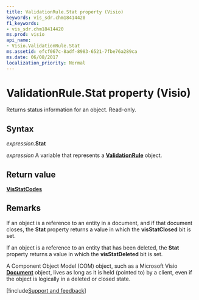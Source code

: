 ```yaml
---
title: ValidationRule.Stat property (Visio)
keywords: vis_sdr.chm18414420
f1_keywords:
- vis_sdr.chm18414420
ms.prod: visio
api_name:
- Visio.ValidationRule.Stat
ms.assetid: efcf067c-8adf-8983-6521-7fbe76a289ca
ms.date: 06/08/2017
localization_priority: Normal
---
```



# ValidationRule.Stat property (Visio)

Returns status information for an object. Read-only.


## Syntax

_expression_.**Stat**

_expression_ A variable that represents a **[ValidationRule](Visio.ValidationRule.md)** object.


## Return value

 **[VisStatCodes](Visio.visstatcodes.md)**


## Remarks

If an object is a reference to an entity in a document, and if that document closes, the  **Stat** property returns a value in which the **visStatClosed** bit is set.

If an object is a reference to an entity that has been deleted, the  **Stat** property returns a value in which the **visStatDeleted** bit is set.

A Component Object Model (COM) object, such as a Microsoft Visio  **[Document](Visio.Document.md)** object, lives as long as it is held (pointed to) by a client, even if the object is logically in a deleted or closed state.

[!include[Support and feedback](~/includes/feedback-boilerplate.md)]